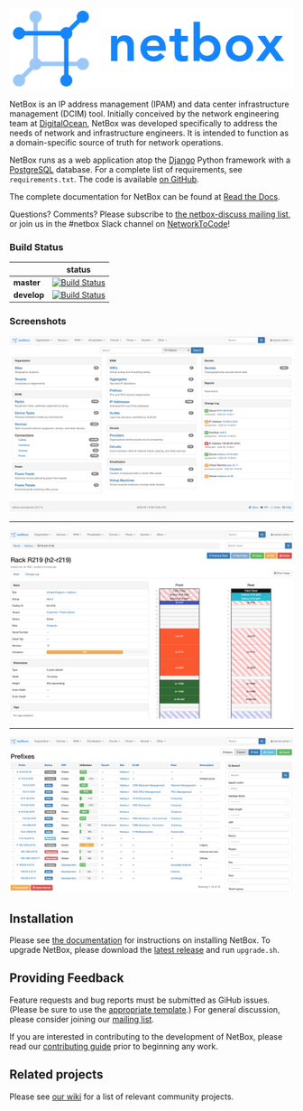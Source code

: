 ![NetBox](docs/netbox_logo.svg "NetBox logo")

NetBox is an IP address management (IPAM) and data center infrastructure
management (DCIM) tool. Initially conceived by the network engineering team at
[DigitalOcean](https://www.digitalocean.com/), NetBox was developed specifically
to address the needs of network and infrastructure engineers. It is intended to
function as a domain-specific source of truth for network operations.

NetBox runs as a web application atop the [Django](https://www.djangoproject.com/)
Python framework with a [PostgreSQL](http://www.postgresql.org/) database. For a
complete list of requirements, see `requirements.txt`. The code is available [on GitHub](https://github.com/netbox-community/netbox).

The complete documentation for NetBox can be found at [Read the Docs](http://netbox.readthedocs.io/en/stable/).

Questions? Comments? Please subscribe to [the netbox-discuss mailing list](https://groups.google.com/g/netbox-discuss),
or join us in the #netbox Slack channel on [NetworkToCode](https://networktocode.slack.com/)!

### Build Status

|             | status |
|-------------|------------|
| **master** | [![Build Status](https://travis-ci.org/netbox-community/netbox.svg?branch=master)](https://travis-ci.com/netbox-community/netbox/) |
| **develop** | [![Build Status](https://travis-ci.org/netbox-community/netbox.svg?branch=develop)](https://travis-ci.com/netbox-community/netbox/) |

### Screenshots

![Screenshot of main page](docs/media/screenshot1.png "Main page")

---

![Screenshot of rack elevation](docs/media/screenshot2.png "Rack elevation")

---

![Screenshot of prefix hierarchy](docs/media/screenshot3.png "Prefix hierarchy")

## Installation

Please see [the documentation](http://netbox.readthedocs.io/en/stable/) for
instructions on installing NetBox. To upgrade NetBox, please download the [latest release](https://github.com/netbox-community/netbox/releases)
and run `upgrade.sh`.

## Providing Feedback

Feature requests and bug reports must be submitted as GiHub issues. (Please be
sure to use the [appropriate template](https://github.com/netbox-community/netbox/issues/new/choose).)
For general discussion, please consider joining our [mailing list](https://groups.google.com/g/netbox-discuss).

If you are interested in contributing to the development of NetBox, please read
our [contributing guide](CONTRIBUTING.md) prior to beginning any work.

## Related projects

Please see [our wiki](https://github.com/netbox-community/netbox/wiki/Community-Contributions) for a list of relevant community projects.
